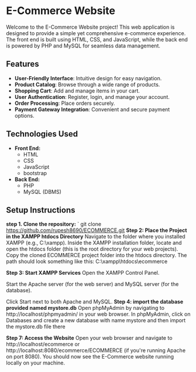 # E-Commerce Website

Welcome to the E-Commerce Website project! This web application is designed to provide a simple yet comprehensive e-commerce experience. The front end is built using HTML, CSS, and JavaScript, while the back end is powered by PHP and MySQL for seamless data management.

## Features

- **User-Friendly Interface**: Intuitive design for easy navigation.
- **Product Catalog**: Browse through a wide range of products.
- **Shopping Cart**: Add and manage items in your cart.
- **User Authentication**: Register, login, and manage your account.
- **Order Processing**: Place orders securely.
- **Payment Gateway Integration**: Convenient and secure payment options.

## Technologies Used

- **Front End:**
  - HTML
  - CSS
  - JavaScript
  - bootstrap
- **Back End:**
  - PHP
  - MySQL (DBMS)

## Setup Instructions

**step 1. Clone the repository:**
   `
   git clone https://github.com/rupesh8690/ECOMMERCE.git
**Step 2: Place the Project in the XAMPP htdocs Directory**
Navigate to the folder where you installed XAMPP (e.g., C:\xampp).
Inside the XAMPP installation folder, locate and open the htdocs folder (this is the root directory for your web projects).
Copy the cloned ECOMMERCE project folder into the htdocs directory.
The path should look something like this:
C:\xampp\htdocs\ecommerce


**Step 3: Start XAMPP Services**
Open the XAMPP Control Panel.

Start the Apache server (for the web server) and MySQL server (for the database).

Click Start next to both Apache and MySQL.
**Step 4: import the database provided named mystore.db**
Open phpMyAdmin by navigating to http://localhost/phpmyadmin/ in your web browser.
In phpMyAdmin, click on Databases and create a new database with name mystore and then import the mystore.db file there

**Step 7: Access the Website**
Open your web browser and navigate to http://localhost/ecommerce or http://localhost:8080/ecommerce/ECOMMERCE (if you're running Apache on port 8080).
You should now see the E-Commerce website running locally on your machine.

